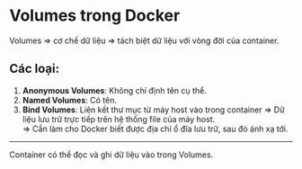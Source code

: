 # Volumes trong Docker

Volumes => cơ chế dữ liệu => tách biệt dữ liệu với vòng đời của container.  

## Các loại:
1. **Anonymous Volumes**: Không chỉ định tên cụ thể.
2. **Named Volumes**: Có tên.
3. **Bind Volumes**: Liên kết thư mục từ máy host vào trong container => Dữ liệu lưu trữ trực tiếp trên hệ thống file của máy host.  
   => Cần làm cho Docker biết được địa chỉ ổ đĩa lưu trữ, sau đó ánh xạ tới.

----

Container có thể đọc và ghi dữ liệu vào trong Volumes.
